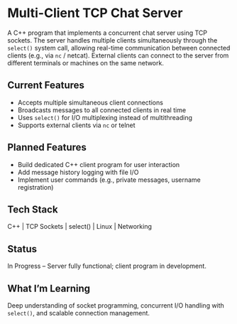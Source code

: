 # Multi-Client TCP Chat Server

A C++ program that implements a concurrent chat server using TCP sockets. The server handles multiple clients simultaneously through the `select()` system call, allowing real-time communication between connected clients (e.g., via `nc` / netcat). External clients can connect to the server from different terminals or machines on the same network.

## Current Features
- Accepts multiple simultaneous client connections
- Broadcasts messages to all connected clients in real time
- Uses `select()` for I/O multiplexing instead of multithreading
- Supports external clients via `nc` or telnet

## Planned Features
- Build dedicated C++ client program for user interaction  
- Add message history logging with file I/O  
- Implement user commands (e.g., private messages, username registration)

## Tech Stack
C++ | TCP Sockets | select() | Linux | Networking

## Status
In Progress – Server fully functional; client program in development.

## What I’m Learning
Deep understanding of socket programming, concurrent I/O handling with `select()`, and scalable connection management.
